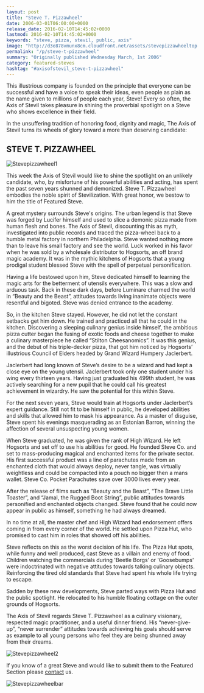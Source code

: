 ```yaml
---
layout: post
title: "Steve T. Pizzawheel"
date: 2006-03-01T06:00:00+0000
release_date: 2016-02-10T14:45:02+0000
lastmod: 2016-02-10T14:45:02+0000
keywords: "steve, pizza, stevil, public, axis"
image: "http://d3e878vmunx8cm.cloudfront.net/assets/stevepizzawheeltop.gif"
permalink: "/p/steve-t-pizzawheel"
summary: "Originally published Wednesday March, 1st 2006"
category: featured-steves
hashtag: "#axisofstevil_steve-t-pizzawheel"
---
```


[id_1]: http://d3e878vmunx8cm.cloudfront.net/assets/stevepizzawheeltop.gif "Stevepizzawheel1"[id_2]: http://d3e878vmunx8cm.cloudfront.net/assets/stevepizzawheelbottom.gif "Stevepizzawheel2"[id_3]: http://d3e878vmunx8cm.cloudfront.net/assets/stevepizzawheelmural.gif "Stevepizzawheelbar"
This illustrious company is founded on the principle that everyone can be successful and have a voice to speak their ideas, even people as plain as the name given to millions of people each year, Steve! Every so often, the Axis of Stevil takes pleasure in shining the proverbial spotlight on a Steve who shows excellence in their field.

In the unsuffering tradition of honoring food, dignity and magic, The Axis of Stevil turns its wheels of glory toward a more than deserving candidate:

## STEVE T. PIZZAWHEEL ##

![Stevepizzawheel1][id_1]

This week the Axis of Stevil would like to shine the spotlight on an unlikely candidate, who, by misfortune of his powerful abilities and acting, has spent the past seven years shunned and demonized. Steve T. Pizzawheel embodies the noble spirit of Stevilization. With great honor, we bestow to him the title of Featured Steve. 

A great mystery surrounds Steve's origins. The urban legend is that Steve was forged by Lucifer himself and used to slice a demonic pizza made from human flesh and bones. The Axis of Stevil, discounting this as myth, investigated into public records and traced the pizza-wheel back to a humble metal factory in northern Philadelphia. Steve wanted nothing more than to leave his small factory and see the world. Luck worked in his favor when he was sold by a wholesale distributor to Hogsorts, an off brand magic academy. It was in the mythic kitchens of Hogsorts that a young prodigal student blessed Steve with the spell of perpetual personification. 

Having a life bestowed upon him, Steve dedicated himself to learning the magic arts for the betterment of utensils everywhere. This was a slow and arduous task. Back in these dark days, before Luminare charmed the world in “Beauty and the Beast”, attitudes towards living inanimate objects were resentful and bigoted. Steve was denied entrance to the academy.

So, in the kitchen Steve stayed. However, he did not let the constant setbacks get him down. He trained and practiced all that he could in the kitchen. Discovering a sleeping culinary genius inside himself, the ambitious pizza cutter began the fusing of exotic foods and cheese together to make a culinary masterpiece he called “Stilton Cheesanomics”. It was this genius, and the debut of his triple-decker pizza, that got him noticed by Hogsorts’ illustrious Council of Elders headed by Grand Wizard Humpery Jaclerbert. 

Jaclerbert had long known of Steve’s desire to be a wizard and had kept a close eye on the young utensil. Jaclerbert took only one student under his wing every thirteen years. Having just graduated his 499th student, he was actively searching for a new pupil that he could call his greatest achievement in wizardry. He saw the potential for this within Steve.

For the next seven years, Steve would train at Hogsorts under Jaclerbert’s expert guidance. Still not fit to be himself in public, he developed abilities and skills that allowed him to mask his appearance. As a master of disguise, Steve spent his evenings masquerading as an Estonian Barron, winning the affection of several unsuspecting young women. 

When Steve graduated, he was given the rank of High Wizard. He left Hogsorts and set off to use his abilities for good. He founded Steve Co. and set to mass-producing magical and enchanted items for the private sector. His first successful product was a line of parachutes made from an enchanted cloth that would always deploy, never tangle, was virtually weightless and could be compacted into a pouch no bigger then a mans wallet. Steve Co. Pocket Parachutes save over 3000 lives every year.

After the release of films such as ”Beauty and the Beast”, “The Brave Little Toaster”, and “Jamal, the Rugged Boot String”, public attitudes towards personified and enchanted objects changed. Steve found that he could now appear in public as himself, something he had always dreamed. 

In no time at all, the master chef and High Wizard had endorsement offers coming in from every corner of the world. He settled upon Pizza Hut, who promised to cast him in roles that showed off his abilities.

Steve reflects on this as the worst decision of his life. The Pizza Hut spots, while funny and well produced, cast Steve as a villain and enemy of food. Children watching the commercials during 'Beetle Borgs’ or 'Goosebumps' were indoctrinated with negative attitudes towards talking culinary objects. Reinforcing the tired old standards that Steve had spent his whole life trying to escape.

Sadden by these new developments, Steve parted ways with Pizza Hut and the public spotlight. He relocated to his humble floating cottage on the outer grounds of Hogsorts.

The Axis of Stevil regards Steve T. Pizzawheel as a culinary visionary, respected magic practitioner, and a useful dinner friend. His “never-give-up”, “never surrender” attitudes towards achieving his goals should serve as example to all young persons who feel they are being shunned away from their dreams.

![Stevepizzawheel2][id_2]

If you know of a great Steve and would like to submit them to the Featured Section please [contact](/contact) us.

![Stevepizzawheelbar][id_3]

